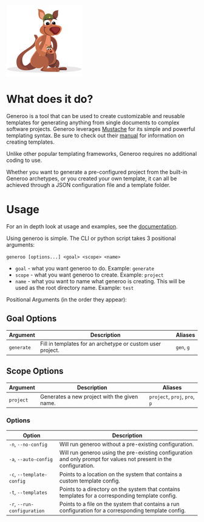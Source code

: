 <img src="generoo_icon.jpg" width="200" height="188" />

# What does it do?

Generoo is a tool that can be used to create customizable and reusable templates for generating anything from single
documents to complex software projects. Generoo leverages [Mustache](https://mustache.github.io/) for its simple and 
powerful templating syntax. Be sure to check out their [manual](https://mustache.github.io/mustache.5.html) for 
information on creating templates.

Unlike other popular templating frameworks, Generoo requires no additional coding to use.

Whether you want to generate a pre-configured project from the built-in Generoo archetypes, or you created your own template,
it can all be achieved through a JSON configuration file and a template folder.

# Usage

For an in depth look at usage and examples, see the [documentation](documentation.md).

Using generoo is simple. The CLI or python script takes 3 positional arguments:

`generoo [options...] <goal> <scope> <name>`

- `goal` - what you want generoo to do. Example: `generate`
- `scope` - what you want generoo to create. Example: `project`
- `name` - what you want to name what generoo is creating. This will be used as the root directory name. Example: `test`

Positional Arguments (in the order they appear):

## Goal Options

| Argument | Description | Aliases |
|---|---|---|
|`generate` | Fill in templates for an archetype or custom user project.  | `gen`, `g` |


## Scope Options

| Argument | Description | Aliases |
|---|---|---|
|`project` | Generates a new project with the given name.  | `project`, `proj`, `pro`, `p` |

### Options

| Option | Description |
|---|---|
|`-n`, `--no-config` | Will run generoo without a pre-existing configuration.  |
|`-a`, `--auto-config` | Will run generoo using the pre-existing configuration and only prompt for values not present in the configuration.  |
|`-c`, `--template-config` | Points to a location on the system that contains a custom template config.  |
|`-t`, `--templates` | Points to a directory on the system that contains templates for a corresponding template config.  |
|`-r`, `--run-configuration` | Points to a file on the system that contains a run configuration for a corresponding template config. |
